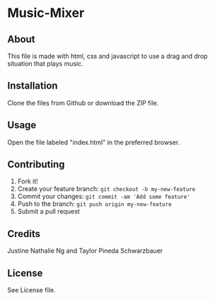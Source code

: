 # Music-Mixer

## About
This file is made with html, css and javascript to use a drag and drop situation that plays music.

## Installation
Clone the files from Github or download the ZIP file.

## Usage
Open the file labeled "index.html" in the preferred browser.

## Contributing

1. Fork it!
2. Create your feature branch: `git checkout -b my-new-feature`
3. Commit your changes: `git commit -am 'Add some feature'`
4. Push to the branch: `git push origin my-new-feature`
5. Submit a pull request

## Credits
Justine Nathalie Ng and Taylor Pineda Schwarzbauer

## License
See License file.